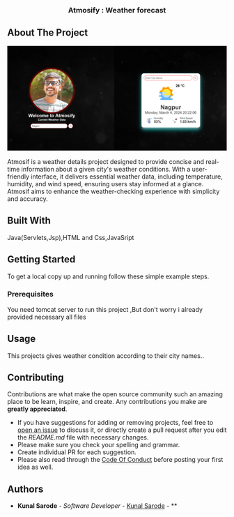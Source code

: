 <br/>
<p align="center">
  <h3 align="center">Atmosify : Weather forecast</h3>

</p>



## About The Project

![Screen Shot](Atmosify/weather.png)

Atmosif is a weather details project designed to provide concise and real-time information about a given city's weather conditions. With a user-friendly interface, it delivers essential weather data, including temperature, humidity, and wind speed, ensuring users stay informed at a glance. Atmosif aims to enhance the weather-checking experience with simplicity and accuracy.

## Built With

Java(Servlets,Jsp),HTML and Css,JavaSript

## Getting Started

To get a local copy up and running follow these simple example steps.

### Prerequisites

You need tomcat server to run this project ,But don't worry i already provided necessary all files

## Usage

This projects gives weather condition according to their city names..

## Contributing

Contributions are what make the open source community such an amazing place to be learn, inspire, and create. Any contributions you make are **greatly appreciated**.
* If you have suggestions for adding or removing projects, feel free to [open an issue](https://github.com/kunal062001/Atmosify/issues/new) to discuss it, or directly create a pull request after you edit the *README.md* file with necessary changes.
* Please make sure you check your spelling and grammar.
* Create individual PR for each suggestion.
* Please also read through the [Code Of Conduct](https://github.com/kunal062001/Atmosify/blob/main/CODE_OF_CONDUCT.md) before posting your first idea as well.

## Authors

* **Kunal Sarode** - *Software Developer* - [Kunal Sarode](https://github.com/kunal062001/) - **


